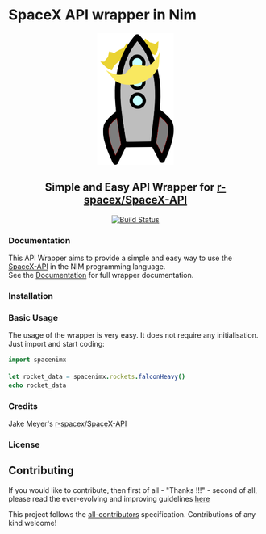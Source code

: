 # SpaceX API wrapper in Nim
<div align="center">
<p align="center">
<img src="https://github.com/alshapton/SpaceNIM-X/blob/master/nimrocket.png" width="30%" height="30%">

## Simple and Easy API Wrapper for [r-spacex/SpaceX-API](https://github.com/r-spacex/SpaceX-API)

[![Build Status](https://travis-ci.com/alshapton/SpaceNIM-X.svg?branch=master)](https://travis-ci.com/alshapton/SpaceNIM-X)

</p>
</div>

### Documentation
This API Wrapper aims to provide a simple and easy way to use the [SpaceX-API](https://github.com/r-spacex/SpaceX-API) in the NIM programming language.
<br>
See the [Documentation](https://spacenim-x.readthedocs.io/en/master/) for full wrapper documentation.

### Installation

### Basic Usage
The usage of the wrapper is very easy. It does not require any initialisation. Just import and start coding:
```nim
import spacenimx

let rocket_data = spacenimx.rockets.falconHeavy()
echo rocket_data
```

### Credits
Jake Meyer's [r-spacex/SpaceX-API](https://github.com/r-spacex/SpaceX-API)

### License

## Contributing
If you would like to contribute, then first of all - "Thanks !!!" - second of all, please read the ever-evolving and improving guidelines [here](https://github.com/alshapton/SpacePY-X/blob/master/CONTRIBUTING.md)

 
This project follows the [all-contributors](https://github.com/all-contributors/all-contributors) specification. Contributions of any kind welcome!
